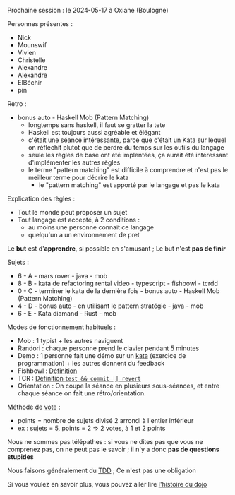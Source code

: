 Prochaine session : le 2024-05-17 à Oxiane (Boulogne)

Personnes présentes :
- Nick
- Mounswif
- Vivien
- Christelle
- Alexandre
- Alexandre
- ElBéchir
- pin

Retro :
- bonus auto - Haskell Mob (Pattern Matching)
  - longtemps sans haskell, il faut se gratter la tete
  - Haskell est toujours aussi agréable et élégant
  - c'était une séance intéressante, parce que c'était un Kata sur lequel on réfléchit plutot que de perdre du temps sur les outils du langage
  - seule les règles de base ont été implentées, ça aurait été intéressant d'implémenter les autres règles
  - le terme "pattern matching" est difficile à comprendre et n'est pas le meilleur terme pour décrire le kata
    - le "pattern matching" est apporté par le langage et pas le kata

Explication des règles :
- Tout le monde peut proposer un sujet
- Tout langage est accepté, à 2 conditions :
  - au moins une personne connait ce langage
  - quelqu'un a un environnement de pret

Le **but** est d'**apprendre**, si possible en s'amusant ;
Le but n'est **pas de finir**

Sujets :
- 6 - A - mars rover - java - mob
- 8 - B - kata de refactoring rental video - typescript - fishbowl - tcrdd
- 0 - C - terminer le kata de la dernière fois - bonus auto - Haskell Mob (Pattern Matching)
- 4 - D - bonus auto - en utilisant le pattern stratégie - java - mob
- 6 - E - Kata diamand - Rust - mob

Modes de fonctionnement habituels :
- Mob : 1 typist + les autres naviguent
- Randori : chaque personne prend le clavier pendant 5 minutes
- Demo : 1 personne fait une démo sur un [kata] (exercice de programmation) + les autres donnent du feedback
- Fishbowl : [Définition][fishbowl]
- TCR : [Définition `test && commit || revert`][tcr]
- Orientation : On coupe la séance en plusieurs sous-séances,
  et entre chaque séance on fait une rétro/orientation.

Méthode de [vote] :
- points = nombre de sujets divisé 2 arrondi à l'entier inférieur
- ex : sujets = 5, points = 2 => 2 votes, à 1 et 2 points

Nous ne sommes pas télépathes :
si vous ne dites pas que vous ne comprenez pas, on ne peut pas le savoir ;
il n'y a donc **pas de questions stupides**

Nous faisons généralement du [TDD][test_driven_development] ;
Ce n'est pas une obligation

Si vous voulez en savoir plus, vous pouvez aller lire [l'histoire du dojo]

[kata]: https://web.archive.org/web/20040423023001/http://www.pragprog.com/pragdave/Practices/CodeKata.rdoc
[fishbowl]: https://en.wikipedia.org/wiki/Fishbowl_%28conversation%29
[tcr]: https://medium.com/@kentbeck_7670/test-commit-revert-870bbd756864
[vote]: https://emmanuelpaatz.com/dojosurvey
[test_driven_development]: https://fr.wikipedia.org/wiki/Test_driven_development
[l'histoire du dojo]: https://github.com/dojo-developpement-paris/dojo-developpement-paris.github.io/blob/main/history.md
